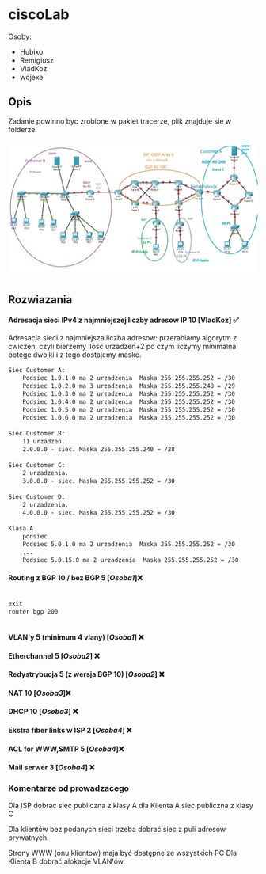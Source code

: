 # ciscoLab
Osoby:
* Hubixo
* Remigiusz
* VladKoz
* wojexe

## Opis
Zadanie powinno byc zrobione w pakiet tracerze, plik znajduje sie w folderze.

![img.png](img.png)
 
 
## Rozwiazania
 #### Adresacja sieci IPv4 z najmniejszej liczby adresow IP 10 [VladKoz] ✅
Adresacja sieci z najmniejsza liczba adresow:  przerabiamy algorytm z cwiczen, czyli bierzemy ilosc urzadzen+2 po czym liczymy minimalna potege dwojki i z tego dostajemy maske.
```
Siec Customer A:
    Podsiec 1.0.1.0 ma 2 urzadzenia  Maska 255.255.255.252 = /30
    Podsiec 1.0.2.0 ma 3 urzadzenia  Maska 255.255.255.248 = /29
    Podsiec 1.0.3.0 ma 2 urzadzenia  Maska 255.255.255.252 = /30
    Podsiec 1.0.4.0 ma 2 urzadzenia  Maska 255.255.255.252 = /30
    Podsiec 1.0.5.0 ma 2 urzadzenia  Maska 255.255.255.252 = /30
    Podsiec 1.0.6.0 ma 2 urzadzenia  Maska 255.255.255.252 = /30

Siec Customer B:
    11 urzadzen. 
    2.0.0.0 - siec. Maska 255.255.255.240 = /28

Siec Customer C:
    2 urzadzenia. 
    3.0.0.0 - siec. Maska 255.255.255.252 = /30

Siec Customer D:
    2 urzadzenia. 
    4.0.0.0 - siec. Maska 255.255.255.252 = /30
    
Klasa A
    podsiec 
    Podsiec 5.0.1.0 ma 2 urzadzenia  Maska 255.255.255.252 = /30
    ...
    Podsiec 5.0.15.0 ma 2 urzadzenia  Maska 255.255.255.252 = /30

```
#### Routing z BGP 10 / bez BGP 5 [_Osoba1_]❌ 
```

exit
router bgp 200 


```

#### VLAN'y 5 (minimum 4 vlany) [_Osoba1_] ❌

#### Etherchannel 5 [_Osoba2_] ❌

#### Redystrybucja 5 (z wersja BGP 10) [_Osoba2_] ❌

#### NAT 10 [_Osoba3_]❌

#### DHCP 10 [_Osoba3_] ❌

#### Ekstra fiber links w ISP 2 [_Osoba4_] ❌

#### ACL for WWW,SMTP 5 [_Osoba4_]❌

#### Mail serwer 3 [_Osoba4_] ❌

### Komentarze od prowadzacego
 Dla ISP dobrac siec publiczna z klasy A dla Klienta A siec publiczna z  klasy C

 Dla klientów bez podanych sieci trzeba dobrać siec z puli adresów prywatnych.

 Strony WWW (onu klientow) maja być dostępne ze wszystkich PC  Dla Klienta B dobrać alokacje VLAN'ów. 
